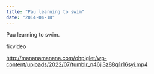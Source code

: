 ```yaml
---
title: "Pau learning to swim"
date: "2014-04-18"
---
```


Pau learning to swim.

fixvideo

http://mananamanana.com/ohpiglet/wp-content/uploads/2022/07/tumblr_n46ji3z88q1r16syi.mp4
